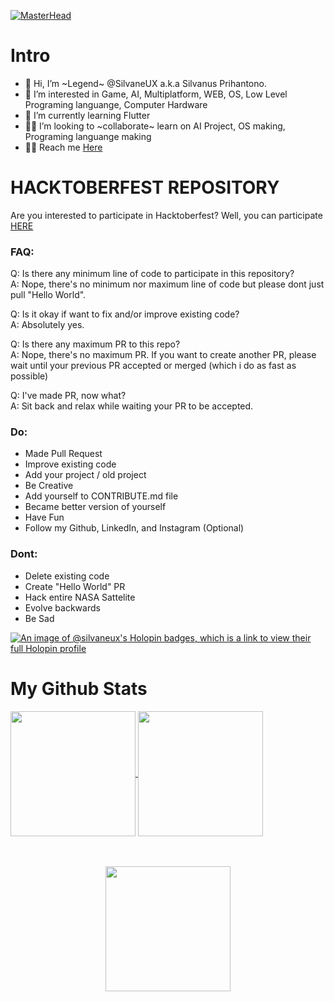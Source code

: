[![MasterHead](https://tenor.com/ba0Dg.gif)](https://github.com/SilvaneUX)


<h1>Intro</h1>

- 👋 Hi, I’m ~Legend~ @SilvaneUX a.k.a Silvanus Prihantono.
- 👀 I’m interested in Game, AI, Multiplatform, WEB, OS, Low Level Programing languange, Computer Hardware
- 🌱 I’m currently learning Flutter
- 🤝🏼 I’m looking to ~collaborate~ learn on AI Project, OS making, Programing languange making
- 🤙🏼 Reach me [Here](cutt.ly/sux)

<!---
SilvaneUX/SilvaneUX is a ✨ special ✨ repository because its `README.md` (this file) appears on your GitHub profile.
You can click the Preview link to take a look at your changes.


![Anurag's GitHub stats](https://github-readme-stats.vercel.app/api?username=SilvaneUX&show_icons=true&theme=bear)
![Top Langs](https://github-readme-stats.vercel.app/api/top-langs/?username=SilvaneUX&theme=bear)

--->

<h1>HACKTOBERFEST REPOSITORY</h1>

Are you interested to participate in Hacktoberfest? Well, you can participate [HERE](https://github.com/SilvaneUX/donut-test)

<h3>FAQ: </h3>

Q: Is there any minimum line of code to participate in this repository?
<br>
A: Nope, there's no minimum nor maximum line of code but please dont just pull "Hello World".

Q: Is it okay if want to fix and/or improve existing code?
<br>
A: Absolutely yes.

Q: Is there any maximum PR to this repo?
<br>
A: Nope, there's no maximum PR. If you want to create another PR, please wait until your previous PR accepted or merged (which i do as fast as possible)

Q: I've made PR, now what?
<br>
A: Sit back and relax while waiting your PR to be accepted.


<h3>Do: </h3>

- Made Pull Request
- Improve existing code
- Add your project / old project
- Be Creative
- Add yourself to CONTRIBUTE.md file
- Became better version of yourself
- Have Fun
- Follow my Github, LinkedIn, and Instagram (Optional)

<h3>Dont:</h3>

- Delete existing code
- Create "Hello World" PR
- Hack entire NASA Sattelite
- Evolve backwards
- Be Sad

[![An image of @silvaneux's Holopin badges, which is a link to view their full Holopin profile](https://holopin.me/silvaneux)](https://holopin.io/@silvaneux)

<h1>My Github Stats</h1>
<a href="https://github.com/SilvaneUX/">
  <img height=200 align="center" src="https://github-readme-stats.vercel.app/api?username=SilvaneUX&show_icons=true&theme=bear" />
</a>
<a href="https://github.com/SilvaneUX/">
  <img height=200 align="center" src="https://github-readme-stats.vercel.app/api/top-langs/?username=SilvaneUX&theme=bear&layout=compact&langs_count=10&card_width=380" />
</a>
<br>
<br>
<br>
<p align="center">
<a href="https://github.com/SilvaneUX/" style="text-align: center">
  <img height=200 align="center" src="http://github-readme-streak-stats.herokuapp.com?user=SilvaneUX&theme=bear&border_radius=25&date_format=j%20M%5B%20Y%5D&card_width=900" />
</a>
</p>
